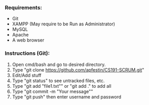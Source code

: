 ### Requirements:
* Git
* XAMPP (May require to be Run as Administrator)
* MySQL
* Apache
* A web browser

### Instructions (Git):
1. Open cmd/bash and go to desired directory.
2. Type "git clone https://github.com/apfestin/CS191-SCRUM.git"
3. Edit/Add stuff
4. Type "git status" to see untracked files, etc.
5. Type "git add "file1.txt"" or "git add ." to add all
6. Type "git commit -m "Your message""
7. Type "git push" then enter username and password